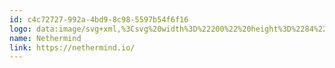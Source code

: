 ```yaml
---
id: c4c72727-992a-4bd9-8c98-5597b54f6f16
logo: data:image/svg+xml,%3Csvg%20width%3D%22200%22%20height%3D%2284%22%20viewBox%3D%220%200%20200%2084%22%20fill%3D%22none%22%20xmlns%3D%22http%3A%2F%2Fwww.w3.org%2F2000%2Fsvg%22%3E%0A%3Cpath%20d%3D%22M54.4472%2036.5537C55.7478%2036.5541%2057.006%2037.0202%2057.998%2037.8691C58.99%2038.7181%2059.6516%2039.8947%2059.8647%2041.1898L66.1422%2039.7205C65.7642%2037.7244%2064.889%2035.8584%2063.5989%2034.2983C62.3088%2032.7382%2060.6463%2031.5354%2058.7683%2030.8034C56.8903%2030.0713%2054.8585%2029.8341%2052.8645%2030.1141C50.8706%2030.3941%2048.9801%2031.1821%2047.3713%2032.4037L51.2894%2037.5635C52.2134%2036.9058%2053.3166%2036.5531%2054.4472%2036.5537Z%22%20fill%3D%22black%22%2F%3E%0A%3Cpath%20d%3D%22M31.1155%2036.5538C32.0023%2036.5559%2032.8752%2036.7768%2033.6581%2037.1971C34.6593%2037.7248%2035.4768%2038.5489%2036.0009%2039.5589L41.0181%2035.7499C39.9504%2033.9949%2038.4574%2032.5434%2036.68%2031.5324L33.6581%2037.1971L36.6756%2031.5302C34.6216%2030.365%2032.2695%2029.8461%2029.9212%2030.04C27.5729%2030.2339%2025.3357%2031.1319%2023.4966%2032.6186C21.6389%2034.0999%2020.2642%2036.1099%2019.5504%2038.3885C18.8368%2040.6666%2018.8166%2043.1085%2019.4926%2045.3984C20.0446%2047.2944%2021.052%2049.0233%2022.4264%2050.4306C23.8007%2051.838%2025.4987%2052.8802%2027.3688%2053.4645C29.239%2054.0487%2031.2233%2054.1569%2033.1449%2053.7793C35.0666%2053.4016%2036.8658%2052.55%2038.3823%2051.3002L34.6343%2046.3663C33.6471%2047.1984%2032.4016%2047.6538%2031.1154%2047.6529C29.9563%2047.6528%2028.8268%2047.2829%2027.8883%2046.5961C26.9499%2045.9093%2026.2504%2044.9406%2025.8899%2043.8285C25.709%2043.2717%2025.6165%2042.6894%2025.6157%2042.1033C25.6166%2041.2016%2025.8354%2040.3137%2026.253%2039.5167C26.6706%2038.7196%2027.2746%2038.0375%2028.0124%2037.5293L23.4966%2032.6186L28.0157%2037.5226C28.9286%2036.889%2030.011%2036.5511%2031.1188%2036.5538H31.1155Z%22%20fill%3D%22black%22%2F%3E%0A%3Cpath%20d%3D%22M49.701%2044.8957L44.6663%2048.7634C46.1545%2050.9579%2048.3206%2052.5933%2050.8265%2053.4139C51.1878%2052.2982%2051.6094%2051.0313%2051.9945%2049.8739C52.3108%2048.9234%2052.6025%2048.0467%2052.8162%2047.3882C51.5067%2046.9776%2050.3966%2046.0885%2049.701%2044.8957Z%22%20fill%3D%22black%22%2F%3E%0A%3Cpath%20d%3D%22M54.4472%2047.6529C53.8956%2047.6511%2053.3475%2047.5644%2052.8217%2047.3961C52.6198%2048.0165%2052.3487%2048.8297%2052.0532%2049.7162L52.0527%2049.7176C51.6532%2050.9162%2051.209%2052.2487%2050.8308%2053.4195C52.6717%2054.0213%2054.6308%2054.1576%2056.536%2053.8164C58.4412%2053.4753%2060.2344%2052.6672%2061.7579%2051.4631L60.7947%2050.258L61.7591%2051.4628C63.1915%2050.345%2064.3515%2048.9109%2065.1501%2047.2705C65.9486%2045.6301%2066.3645%2043.827%2066.366%2041.9992C66.3668%2041.2349%2066.2933%2040.4724%2066.1466%2039.7226L59.8691%2041.1898C59.9216%2041.4915%2059.9492%2041.797%2059.9514%2042.1033H59.947C59.9479%2042.955%2059.7536%2043.7954%2059.3793%2044.5587C59.0056%2045.3211%2058.4623%2045.9859%2057.7921%2046.5015L57.7894%2046.4981C56.8325%2047.2449%2055.6568%2047.6495%2054.4472%2047.6486V47.6529Z%22%20fill%3D%22black%22%2F%3E%0A%3Cpath%20d%3D%22M76.8851%2046.6232V36.9547H78.4207L82.4331%2043.3314V36.9547H84.3493V46.6232H82.8138L78.8134%2040.2477V46.6232H76.8851Z%22%20fill%3D%22black%22%2F%3E%0A%3Cpath%20d%3D%22M90.1387%2046.6299C90.3743%2046.6668%2090.6122%2046.6864%2090.8506%2046.6885C91.274%2046.6878%2091.7226%2046.683%2092.1964%2046.6741C92.6674%2046.6601%2093.1332%2046.6383%2093.5939%2046.6088C94.0545%2046.5793%2094.4754%2046.5424%2094.8564%2046.4981V44.8804H91.2444C91.1095%2044.8808%2090.9756%2044.8565%2090.8494%2044.8084C90.7231%2044.7592%2090.6179%2044.6667%2090.5523%2044.5471C90.4705%2044.3834%2090.4327%2044.2009%2090.4425%2044.0178V42.6891L94.2345%2042.5784V41.0504L90.4425%2040.9397V39.5445C90.4425%2039.2755%2090.5149%2039.0739%2090.6619%2038.9433C90.8382%2038.8027%2091.0596%2038.7329%2091.2838%2038.7473H94.8564V37.1252C94.5273%2037.0898%2094.1653%2037.0621%2093.7683%2037.0399C93.3712%2037.0185%2092.9248%2036.999%2092.429%2036.9812C91.9332%2036.9635%2091.3618%2036.9547%2090.7145%2036.9547C90.4552%2036.9556%2090.197%2036.9909%2089.9467%2037.0599C89.6889%2037.1292%2089.4471%2037.2488%2089.2349%2037.412C89.0089%2037.5915%2088.8309%2037.8252%2088.7172%2038.0918C88.5779%2038.4307%2088.5117%2038.7958%2088.523%2039.1625V44.5593C88.523%2045.0554%2088.6031%2045.4451%2088.7632%2045.7286C88.9038%2045.9924%2089.1142%2046.2116%2089.3709%2046.3619C89.6081%2046.4987%2089.8685%2046.5896%2090.1387%2046.6299Z%22%20fill%3D%22black%22%2F%3E%0A%3Cpath%20d%3D%22M100.843%2046.6232V38.693H98.2106V36.9547H105.394V38.693H102.758V46.6232H100.843Z%22%20fill%3D%22black%22%2F%3E%0A%3Cpath%20d%3D%22M109.022%2036.9547V46.6232H110.939V42.7168H114.55V46.6232H116.478V36.9547H114.55V40.9795H110.939V36.9547H109.022Z%22%20fill%3D%22black%22%2F%3E%0A%3Cpath%20d%3D%22M123.041%2046.6885C122.802%2046.6864%20122.565%2046.6669%20122.329%2046.6299C122.059%2046.5892%20121.798%2046.4984%20121.561%2046.3619C121.304%2046.2116%20121.094%2045.9924%20120.953%2045.7286C120.794%2045.4451%20120.714%2045.0554%20120.715%2044.5593V39.1625C120.701%2038.7964%20120.764%2038.4315%20120.899%2038.0918C121.014%2037.8251%20121.192%2037.5914%20121.418%2037.412C121.63%2037.2486%20121.873%2037.129%20122.131%2037.0599C122.381%2036.9908%20122.639%2036.9555%20122.898%2036.9547C123.545%2036.9547%20124.117%2036.9635%20124.613%2036.9812C125.108%2036.999%20125.555%2037.0185%20125.953%2037.0399C126.349%2037.0621%20126.712%2037.0898%20127.04%2037.1252V38.7473H123.468C123.243%2038.7328%20123.022%2038.8026%20122.846%2038.9433C122.7%2039.0739%20122.627%2039.2744%20122.627%2039.5445V40.9397L126.42%2041.0504V42.5784L122.627%2042.6891V44.0178C122.617%2044.2009%20122.655%2044.3834%20122.737%2044.5471C122.803%2044.667%20122.909%2044.7597%20123.035%2044.8084C123.161%2044.8565%20123.295%2044.8808%20123.43%2044.8804H127.042V46.4981C126.662%2046.5424%20126.24%2046.5793%20125.78%2046.6088C125.319%2046.6383%20124.853%2046.6601%20124.382%2046.6741C123.911%2046.683%20123.464%2046.6878%20123.041%2046.6885Z%22%20fill%3D%22black%22%2F%3E%0A%3Cpath%20fill-rule%3D%22evenodd%22%20clip-rule%3D%22evenodd%22%20d%3D%22M131.026%2036.9547V46.6233L132.947%2046.6221V43.0157C133.06%2043.0291%20133.186%2043.0291%20133.324%2043.0291H133.737C133.875%2043.0291%20134.012%2043.0313%20134.146%2043.0357C134.28%2043.0402%20134.398%2043.0424%20134.501%2043.0424L136.036%2046.6221H137.989L136.203%2042.7467C136.398%2042.6652%20136.584%2042.5643%20136.759%2042.4456C136.949%2042.3159%20137.114%2042.1523%20137.245%2041.9628C137.404%2041.7267%20137.52%2041.4643%20137.589%2041.1877C137.682%2040.8165%20137.725%2040.4344%20137.718%2040.0517C137.733%2039.529%20137.661%2039.0075%20137.504%2038.5093C137.389%2038.1513%20137.186%2037.8281%20136.915%2037.5692C136.667%2037.3437%20136.37%2037.1802%20136.048%2037.092C135.701%2036.9979%20135.345%2036.9517%20134.987%2036.9547H131.026ZM134.65%2041.4889H132.941V38.693H134.65C134.807%2038.6908%20134.965%2038.7105%20135.116%2038.7518C135.253%2038.7894%20135.377%2038.8614%20135.478%2038.961C135.592%2039.0774%20135.674%2039.2211%20135.718%2039.3785C135.78%2039.5972%20135.808%2039.8242%20135.802%2040.0517C135.809%2040.2897%20135.78%2040.5274%20135.718%2040.757C135.673%2040.9197%20135.591%2041.0696%20135.478%2041.1944C135.38%2041.3013%20135.254%2041.3803%20135.116%2041.4236C134.965%2041.4688%20134.808%2041.4908%20134.65%2041.4889Z%22%20fill%3D%22black%22%2F%3E%0A%3Cpath%20d%3D%22M141.472%2046.6232L142.584%2036.9547H144.423L146.622%2044.3633L148.81%2036.9547H150.635L151.762%2046.6232H149.91L149.175%2040.3008L147.503%2046.6232H145.703L144.032%2040.389L143.328%2046.6232H141.472Z%22%20fill%3D%22black%22%2F%3E%0A%3Cpath%20d%3D%22M155.748%2036.9547V46.6232H157.663V36.9547H155.748Z%22%20fill%3D%22black%22%2F%3E%0A%3Cpath%20d%3D%22M161.973%2046.6232V36.9547H163.509L167.522%2043.3314V36.9547H169.436V46.6232H167.901L163.898%2040.2477V46.6232H161.973Z%22%20fill%3D%22black%22%2F%3E%0A%3Cpath%20fill-rule%3D%22evenodd%22%20clip-rule%3D%22evenodd%22%20d%3D%22M173.609%2036.9547V46.6232L177.659%2046.6265C178.411%2046.6265%20179.032%2046.4501%20179.524%2046.0973C180.015%2045.7444%20180.384%2045.2111%20180.63%2044.4973C180.877%2043.7834%20181%2042.8818%20181%2041.7923C181.005%2041.1356%20180.952%2040.4799%20180.844%2039.8324C180.758%2039.2922%20180.577%2038.7722%20180.307%2038.2978C180.063%2037.8748%20179.707%2037.5295%20179.278%2037.3012C178.847%2037.0702%20178.307%2036.9547%20177.66%2036.9547H173.609ZM177.466%2044.8859H175.525V38.6909H177.466C177.707%2038.6857%20177.947%2038.7302%20178.171%2038.8215C178.385%2038.9186%20178.563%2039.0834%20178.676%2039.291C178.832%2039.586%20178.936%2039.9071%20178.981%2040.2388C179.057%2040.7518%20179.092%2041.2702%20179.084%2041.789C179.095%2042.3639%20179.04%2042.9381%20178.923%2043.5007C178.815%2043.9628%20178.644%2044.309%20178.41%2044.5394C178.284%2044.6581%20178.135%2044.75%20177.973%2044.8096C177.811%2044.8691%20177.638%2044.8951%20177.466%2044.8859Z%22%20fill%3D%22black%22%2F%3E%0A%3C%2Fsvg%3E%0A
name: Nethermind
link: https://nethermind.io/
---
```

